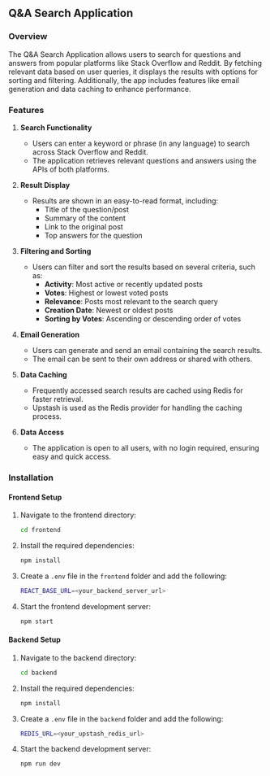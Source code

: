 ## Q&A Search Application

### Overview
The Q&A Search Application allows users to search for questions and answers from popular platforms like Stack Overflow and Reddit. By fetching relevant data based on user queries, it displays the results with options for sorting and filtering. Additionally, the app includes features like email generation and data caching to enhance performance.

### Features

1. **Search Functionality**
   - Users can enter a keyword or phrase (in any language) to search across Stack Overflow and Reddit.
   - The application retrieves relevant questions and answers using the APIs of both platforms.

2. **Result Display**
   - Results are shown in an easy-to-read format, including:
     - Title of the question/post
     - Summary of the content
     - Link to the original post
     - Top answers for the question

3. **Filtering and Sorting**
   - Users can filter and sort the results based on several criteria, such as:
     - **Activity**: Most active or recently updated posts
     - **Votes**: Highest or lowest voted posts
     - **Relevance**: Posts most relevant to the search query
     - **Creation Date**: Newest or oldest posts
     - **Sorting by Votes**: Ascending or descending order of votes

4. **Email Generation**
   - Users can generate and send an email containing the search results.
   - The email can be sent to their own address or shared with others.

5. **Data Caching**
   - Frequently accessed search results are cached using Redis for faster retrieval.
   - Upstash is used as the Redis provider for handling the caching process.

6. **Data Access**
   - The application is open to all users, with no login required, ensuring easy and quick access.

### Installation

#### Frontend Setup
1. Navigate to the frontend directory:
   ```bash
   cd frontend
   ```
2. Install the required dependencies:
   ```bash
   npm install
   ```
3. Create a `.env` file in the `frontend` folder and add the following:
   ```bash
   REACT_BASE_URL=<your_backend_server_url>
   ```
4. Start the frontend development server:
   ```bash
   npm start
   ```

#### Backend Setup
1. Navigate to the backend directory:
   ```bash
   cd backend
   ```
2. Install the required dependencies:
   ```bash
   npm install
   ```
3. Create a `.env` file in the `backend` folder and add the following:
   ```bash
   REDIS_URL=<your_upstash_redis_url>
   ```
4. Start the backend development server:
   ```bash
   npm run dev
   ```
